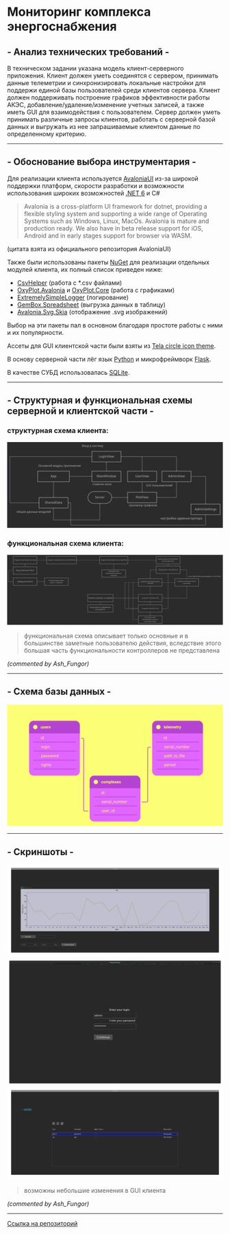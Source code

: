 # Мониторинг комплекса энергоснабжения

## - Анализ технических требований -

В техническом задании указана модель клиент-серверного приложения. Клиент должен уметь соединятся с сервером, принимать
данные телеметрии и синхронизировать локальные настройки для поддержи единой базы пользователей среди клиентов сервера.
Клиент должен поддерживать построение графиков эффективности работы АКЭС, добавление/удаление/изменение учетных записей,
а также иметь GUI для взаимодействия с пользователем. Сервер должен уметь принимать различные запросы клиентов, работать
с серверной базой данных и выгружать из нее запрашиваемые клиентом данные по определенному критерию.
***

## - Обоснование выбора инструментария -

Для реализации клиента используется [AvaloniaUI](https://avaloniaui.net/) из-за широкой поддержки платформ, скорости
разработки и возможности использования широких возможностей [.NET 6](https://dotnet.microsoft.com/en-us/) и C#
> Avalonia is a cross-platform UI framework for dotnet, providing a flexible styling system and supporting a wide range of Operating Systems such as Windows, Linux, MacOs. Avalonia is mature and production ready. We also have in beta release support for iOS, Android and in early stages support for browser via WASM.

(цитата взята из официального репозитория AvaloniaUI)

Также были использованы пакеты [NuGet](https://www.nuget.org/) для реализации отдельных модулей клиента, их полный
список приведен ниже:

- [CsvHelper](https://www.nuget.org/packages/CsvHelper) (работа с *.csv файлами)
- [OxyPlot.Avalonia](https://www.nuget.org/packages/OxyPlot.Avalonia)
  и [OxyPlot.Core](https://www.nuget.org/packages/OxyPlot.Core) (работа с графиками)
- [ExtremelySimpleLogger](https://www.nuget.org/packages/ExtremelySimpleLogger) (логирование)
- [GemBox.Spreadsheet](https://www.nuget.org/packages/GemBox.Spreadsheet) (выгрузка данных в таблицу)
- [Avalonia.Svg.Skia](https://www.nuget.org/packages/Avalonia.Svg) (отображение .svg изображений)

Выбор на эти пакеты пал в основном благодаря простоте работы с ними и их популярности.

Ассеты для GUI клиентской части были взяты
из [Tela circle icon theme](https://github.com/vinceliuice/Tela-circle-icon-theme).

В основу серверной части лёг язык [Python](https://www.python.org) и
микрофреймворк [Flask](https://flask.palletsprojects.com/en/2.0.x/).

В качестве СУБД использовалась [SQLite](https://www.sqlite.org/index.html).

***

## - Структурная и функциональная схемы серверной и клиентской части -

### структурная схема клиента:

![](github/struct-diagram.png "клиент")

### функциональная схема клиента:

![](github/func-diagram.png "клиент")
> функциональная схема описывает только основные и
> в большинстве заметные пользователю действия, вследствие этого
> большая часть функциональности контроллеров не представлена

_(commented by Ash_Fungor)_
***

## - Схема базы данных -

![](github/database-schema.png "база данных")
***

## - Скриншоты -

![](github/plot-view-screenshot.png "графики")
![](github/login-screenshot.png "вход")
![](github/admin-tab-screenshot.png "вкладка администратора")
> возможны небольшие изменения в GUI клиента

_(commented by Ash_Fungor)_
***

[Ссылка на репозиторий](https://github.com/AshFungor/PowerMonitor)
